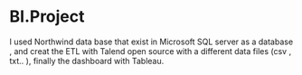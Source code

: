 # BI.Project
I used Northwind data base that exist in Microsoft SQL server as a database , and creat the ETL with Talend open source with a different data files (csv , txt.. ), finally the dashboard with Tableau. 
